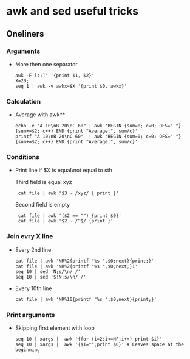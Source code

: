 # awk and sed useful tricks

## Oneliners

### Arguments

- More then one separator

      awk -F'[:;]' '{print $1, $2}'
      X=20;
      seq 1 | awk -v awkx=$X '{print $0, awkx}'

### Calculation

- Average with awk**

      echo -e "A 10\nB 20\nC 60" | awk 'BEGIN {sum=0; c=0; OFS=" "} {sum+=$2; c++} END {print "Average:", sum/c}'
      printf "A 10\nB 20\nC 60"  | awk 'BEGIN {sum=0; c=0; OFS=" "} {sum+=$2; c++} END {print "Average:", sum/c}'

### Conditions

- Print line if $X is equal\not equal to sth

   Third field is equal xyz

       cat file | awk '$3 ~ /xyz/ { print }'
   Second field is empty

       cat file | awk '($2 == "") {print $0}'
       cat file | awk '$2 ~ /^$/ {print }'

### Join evry X line

- Every 2nd line
  
      cat file | awk 'NR%2{printf "%s ",$0;next}{print;}'
      cat file | awk 'NR%2{printf "%s ",$0;next;}1'
      seq 10 | sed 'N;s/\n/ /'
      seq 10 | sed '$!N;s/\n/ /'

- Every 10th line

      cat file | awk 'NR%10{printf "%s ",$0;next}{print;}'

### Print arguments

- Skipping first element with loop

      seq 10 | xargs |  awk '{for (i=2;i<=NF;i++) print $i}'
      seq 10 | xargs |  awk '{$1="";print $0}' # Leaves space at the beginning

